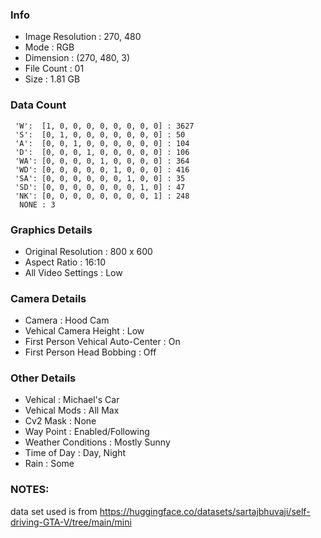### Info
- Image Resolution : 270, 480
- Mode : RGB
- Dimension : (270, 480, 3)
- File Count : 01
- Size : 1.81 GB

### Data Count
```
 'W':  [1, 0, 0, 0, 0, 0, 0, 0, 0] : 3627
 'S':  [0, 1, 0, 0, 0, 0, 0, 0, 0] : 50
 'A':  [0, 0, 1, 0, 0, 0, 0, 0, 0] : 104
 'D':  [0, 0, 0, 1, 0, 0, 0, 0, 0] : 106
 'WA': [0, 0, 0, 0, 1, 0, 0, 0, 0] : 364
 'WD': [0, 0, 0, 0, 0, 1, 0, 0, 0] : 416
 'SA': [0, 0, 0, 0, 0, 0, 1, 0, 0] : 35
 'SD': [0, 0, 0, 0, 0, 0, 0, 1, 0] : 47
 'NK': [0, 0, 0, 0, 0, 0, 0, 0, 1] : 248
  NONE : 3 
```

### Graphics Details
- Original Resolution : 800 x 600
- Aspect Ratio : 16:10
- All Video Settings : Low

### Camera Details
- Camera : Hood Cam
- Vehical Camera Height : Low
- First Person Vehical Auto-Center : On
- First Person Head Bobbing : Off

### Other Details
- Vehical : Michael's Car
- Vehical Mods : All Max 
- Cv2 Mask : None
- Way Point : Enabled/Following
- Weather Conditions : Mostly Sunny
- Time of Day : Day, Night
- Rain : Some

### NOTES:
data set used is from
https://huggingface.co/datasets/sartajbhuvaji/self-driving-GTA-V/tree/main/mini
